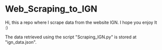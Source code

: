 # Web_Scraping_to_IGN
Hi, this a repo where I scrape data from the website IGN. I hope you enjoy It :)  

The data retrieved using the script "Scraping_IGN.py" is stored at "ign_data.json".
